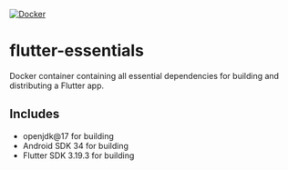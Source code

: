 [![Docker](https://github.com/kuloud/flutter-essentials-docker/actions/workflows/docker-publish.yml/badge.svg)](https://github.com/kuloud/flutter-essentials-docker/actions/workflows/docker-publish.yml)

# flutter-essentials

Docker container containing all essential dependencies for building and distributing a Flutter app.


## Includes

- openjdk@17 for building
- Android SDK 34 for building 
- Flutter SDK 3.19.3 for building

